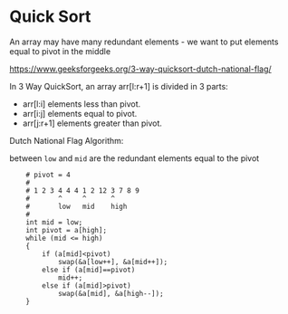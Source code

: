 Quick Sort
===
An array may have many redundant elements - we want to put elements equal to pivot in the middle 

https://www.geeksforgeeks.org/3-way-quicksort-dutch-national-flag/

In 3 Way QuickSort, an array arr[l:r+1] is divided in 3 parts:
* arr[l:i] elements less than pivot.
* arr[i:j] elements equal to pivot.
* arr[j:r+1] elements greater than pivot.

Dutch National Flag Algorithm:

between `low` and `mid` are the redundant elements equal to the pivot

```
    # pivot = 4
    #
    # 1 2 3 4 4 4 1 2 12 3 7 8 9
    #       ^     ^      ^
    #       low   mid    high
    #
    int mid = low; 
    int pivot = a[high]; 
    while (mid <= high) 
    { 
        if (a[mid]<pivot) 
            swap(&a[low++], &a[mid++]); 
        else if (a[mid]==pivot) 
            mid++; 
        else if (a[mid]>pivot) 
            swap(&a[mid], &a[high--]); 
    }
```
